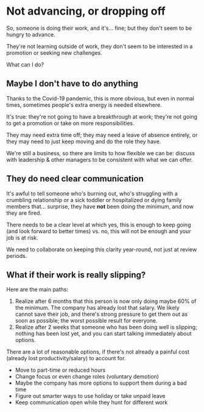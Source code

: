 # Not advancing, or dropping off

So, someone is doing their work, and it's... fine; but they don't seem to be hungry to advance.

They're not learning outside of work, they don't seem to be interested in a promotion or seeking new challenges.

What can I do?

## Maybe I don't have to do anything

Thanks to the Covid-19 pandemic, this is more obvious, but even in normal times, sometimes people's extra energy is needed elsewhere.

It's true: they're not going to have a breakthrough at work; they're not going to get a promotion or take on more responsibilities.

They may need extra time off; they may need a leave of absence entirely, or they may need to just keep moving and do the role they have.

We're still a business, so there are limits to how flexible we can be: discuss with leadership & other managers to be consistent with what we can offer.

## They do need clear communication

It's awful to tell someone who's burning out, who's struggling with a crumbling relationship or a sick toddler or hospitalized or dying family members that... surprise, they have **not** been doing the minimum, and now they are fired.

There needs to be a clear level at which yes, this is enough to keep going (and look forward to better times) vs. no, this will not be enough and your job is at risk.

We need to collaborate on keeping this clarity year-round, not just at review periods.

## What if their work is really slipping?

Here are the main paths:

1. Realize after 6 months that this person is now only doing maybe 60% of the minimum. The company has already lost that salary. We likely cannot save their job, and there's strong pressure to get them out as soon as possible; the worst possible result for everyone.
1. Realize after 2 weeks that someone who has been doing well is slipping; nothing has been lost yet, and you can start talking immediately about options.

There are a lot of reasonable options, if there's not already a painful cost (already lost productivity/salary) to account for.

- Move to part-time or reduced hours
- Change focus or even change roles (voluntary demotion)
- Maybe the company has more options to support them during a bad time
- Figure out smarter ways to use holiday or take unpaid leave
- Keep communication open while they hunt for different work
